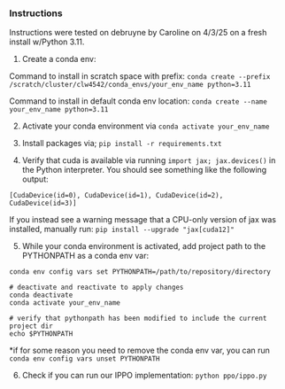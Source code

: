 ### Instructions
Instructions were tested on debruyne by Caroline on 4/3/25 on a fresh install w/Python 3.11. 

1. Create a conda env: 

Command to install in scratch space with prefix:
 ```conda create --prefix /scratch/cluster/clw4542/conda_envs/your_env_name python=3.11```

Command to install in default conda env location: 
```conda create --name your_env_name python=3.11```

2. Activate your conda environment via 
```conda activate your_env_name```

3. Install packages via; 
```pip install -r requirements.txt```

4. Verify that cuda is available via running `import jax; jax.devices()` in the Python interpreter.
You should see something like the following output: 

```
[CudaDevice(id=0), CudaDevice(id=1), CudaDevice(id=2), CudaDevice(id=3)]
```
If you instead see a warning message that a CPU-only version of jax was installed, manually run: 
```pip install --upgrade "jax[cuda12]"```

5. While your conda environment is activated, add project path to the PYTHONPATH as a conda env var:

```
conda env config vars set PYTHONPATH=/path/to/repository/directory

# deactivate and reactivate to apply changes
conda deactivate 
conda activate your_env_name

# verify that pythonpath has been modified to include the current project dir
echo $PYTHONPATH
```

*if for some reason you need to remove the conda env var, you can run 
```conda env config vars unset PYTHONPATH```

6. Check if you can run our IPPO implementation: 
```python ppo/ippo.py```
